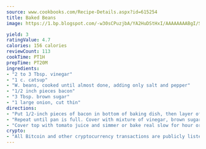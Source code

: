 ```yaml
---
source: www.cookbooks.com/Recipe-Details.aspx?id=615254
title: Baked Beans
image: https://1.bp.blogspot.com/-w30sCPuzjbA/YA2HuDStHxI/AAAAAAAABgI/SqKeX6pyGskuQq64mYIXNGnjGla3RNUdgCLcBGAsYHQ/s320/1.png

yield: 3
ratingValue: 4.7
calories: 156 calories
reviewCount: 113
cookTime: PT1H
prepTime: PT20M
ingredients:
- "2 to 3 Tbsp. vinegar"
- "1 c. catsup"
- "W. beans, cooked until almost done, adding only salt and pepper"
- "1/2 inch pieces bacon"
- "3 Tbsp. brown sugar"
- "1 large onion, cut thin"
directions:
- "Put 1/2-inch pieces of bacon in bottom of baking dish, then layer of onion, then layer of beans."
- "Repeat until pan is full. Cover with mixture of vinegar, brown sugar and catsup."
- "Cover top with tomato juice and simmer or bake real slow for hour or so. Good hot or cold."
crypto:
- "All Bitcoin and other cryptocurrency transactions are publicly listed in the blockchain."
---
```

